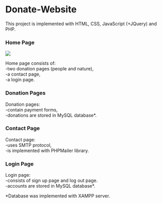 <h1>Donate-Website</h1>
<p>This project is implemented with HTML, CSS, JavaScript (+JQuery) and PHP.</p>
<h3>Home Page</h3>
<img src="Donate-Website/Donate for Nature Page/nature.jpg">
<p>Home page consists of: </br>
-two donation pages (people and nature), </br>
-a contact page,</br>
-a login page.</p>
<h3>Donation Pages</h3>
<p>Donation pages: </br>
-contain payment forms, </br>
-donations are stored in MySQL database*.</p>
<h3>Contact Page</h3>
<p>Contact page: </br>
-uses SMTP protocol, </br>
-is implemented with PHPMailer library.</p>
<h3>Login Page</h3>
<p>Login page: </br>
-consists of sign up page and log out page. </br>
-accounts are stored in MySQL database*.</p>
                            
*Database was implemented with XAMPP server.
